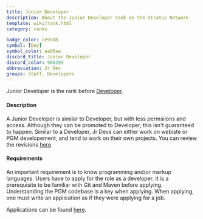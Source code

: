 ```yaml
---
title: Junior Developer
description: About the Junior Developer rank on the Stratus Network
template: wiki/rank.html
category: ranks

badge_color: ce93d8
symbol: [Dev]
symbol_color: aa00aa
discord_title: Junior Developer
discord_color: 906299
abbreviation: Jr Dev
groups: Staff, Developers
---
```


Junior Developer is the rank before [Developer](https://mcresourcepile.github.io/addon-project/wiki/ranks/developer). 

#### Description

A Junior Developer is similar to Developer, but with less permsiions and access. Although they can be promoted to Developer, this isn't guaranteed to happen. Similar to a Developer, Jr Devs can either work on webiste or PGM developement, and tend to work on their own projects. You can review the revisions [here](https://stratus.network/revisions/plugins)

#### Requirements

An important requirement is to know programming and/or markup languages. Users have to apply for the role as a developer. It is a prerequisite to be familiar with Git and Maven before applying. Understanding the PGM codebase is a key when applying. When applying, one must write an application as if they were applying for a job. 

Applications can be found [here](https://stratus.network/forums/59ac44fba2e3a9000100004c).